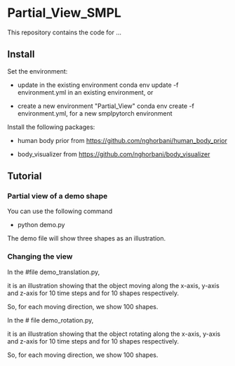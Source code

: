 # Partial_View_SMPL

This repository contains the code for ...


## Install

Set the environment:

 - update in the existing environment conda env update -f environment.yml in an existing environment, or

 - create a new environment "Partial_View" conda env create -f environment.yml, for a new smplpytorch environment

Install the following packages: 

  - human body prior from https://github.com/nghorbani/human_body_prior

  - body_visualizer from https://github.com/nghorbani/body_visualizer


## Tutorial

### Partial view of a demo shape
You can use the following command

- python demo.py

The demo file will show three shapes as an illustration.


### Changing the view

In the #file demo_translation.py, 

it is an illustration showing that the object moving along the x-axis, y-axis and z-axis for 10 time steps and for 10 shapes respectively.

So, for each moving direction, we show 100 shapes.

In the # file demo_rotation.py, 

it is an illustration showing that the object rotating along the x-axis, y-axis and z-axis for 10 time steps and for 10 shapes respectively.

So, for each moving direction, we show 100 shapes.

